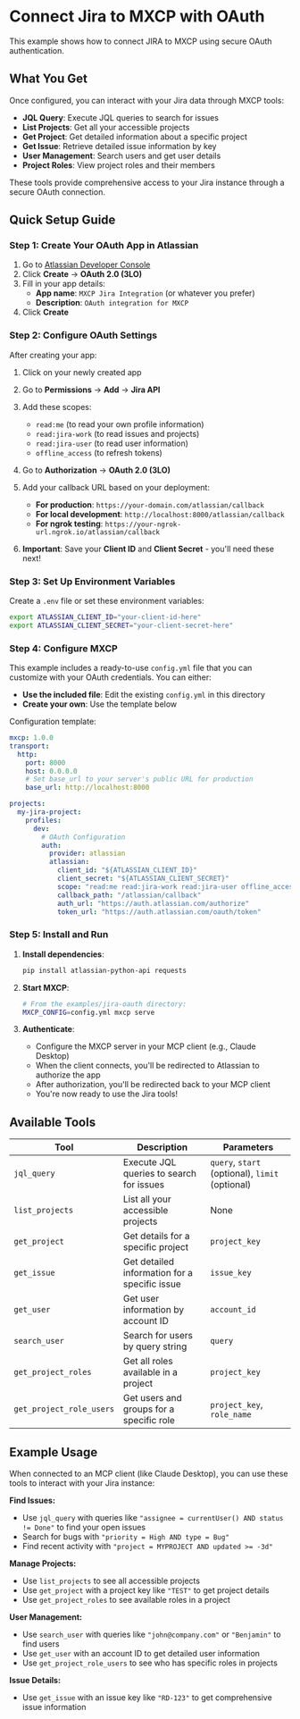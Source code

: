 # Connect Jira to MXCP with OAuth

This example shows how to connect JIRA to MXCP using secure OAuth authentication.

## What You Get

Once configured, you can interact with your Jira data through MXCP tools:

- **JQL Query**: Execute JQL queries to search for issues
- **List Projects**: Get all your accessible projects
- **Get Project**: Get detailed information about a specific project
- **Get Issue**: Retrieve detailed issue information by key
- **User Management**: Search users and get user details
- **Project Roles**: View project roles and their members

These tools provide comprehensive access to your Jira instance through a secure OAuth connection.

## Quick Setup Guide

### Step 1: Create Your OAuth App in Atlassian

1. Go to [Atlassian Developer Console](https://developer.atlassian.com/console/myapps/)
2. Click **Create** → **OAuth 2.0 (3LO)**
3. Fill in your app details:
   - **App name**: `MXCP Jira Integration` (or whatever you prefer)
   - **Description**: `OAuth integration for MXCP`
4. Click **Create**

### Step 2: Configure OAuth Settings

After creating your app:

1. Click on your newly created app
2. Go to **Permissions** → **Add** → **Jira API**
3. Add these scopes:
   - `read:me` (to read your own profile information)
   - `read:jira-work` (to read issues and projects)
   - `read:jira-user` (to read user information)
   - `offline_access` (to refresh tokens)

4. Go to **Authorization** → **OAuth 2.0 (3LO)**
5. Add your callback URL based on your deployment:
   - **For production**: `https://your-domain.com/atlassian/callback`
   - **For local development**: `http://localhost:8000/atlassian/callback`
   - **For ngrok testing**: `https://your-ngrok-url.ngrok.io/atlassian/callback`

6. **Important**: Save your **Client ID** and **Client Secret** - you'll need these next!

### Step 3: Set Up Environment Variables

Create a `.env` file or set these environment variables:

```bash
export ATLASSIAN_CLIENT_ID="your-client-id-here"
export ATLASSIAN_CLIENT_SECRET="your-client-secret-here"
```

### Step 4: Configure MXCP

This example includes a ready-to-use `config.yml` file that you can customize with your OAuth credentials. You can either:

- **Use the included file**: Edit the existing `config.yml` in this directory
- **Create your own**: Use the template below

Configuration template:

```yaml
mxcp: 1.0.0
transport:
  http:
    port: 8000
    host: 0.0.0.0
    # Set base_url to your server's public URL for production
    base_url: http://localhost:8000

projects:
  my-jira-project:
    profiles:
      dev:
        # OAuth Configuration
        auth:
          provider: atlassian
          atlassian:
            client_id: "${ATLASSIAN_CLIENT_ID}"
            client_secret: "${ATLASSIAN_CLIENT_SECRET}"
            scope: "read:me read:jira-work read:jira-user offline_access"
            callback_path: "/atlassian/callback"
            auth_url: "https://auth.atlassian.com/authorize"
            token_url: "https://auth.atlassian.com/oauth/token"
```

### Step 5: Install and Run

1. **Install dependencies**:
   ```bash
   pip install atlassian-python-api requests
   ```

2. **Start MXCP**:
   ```bash
   # From the examples/jira-oauth directory:
   MXCP_CONFIG=config.yml mxcp serve
   ```

3. **Authenticate**:
   - Configure the MXCP server in your MCP client (e.g., Claude Desktop)
   - When the client connects, you'll be redirected to Atlassian to authorize the app
   - After authorization, you'll be redirected back to your MCP client
   - You're now ready to use the Jira tools!

## Available Tools

| Tool | Description | Parameters |
|------|-------------|------------|
| `jql_query` | Execute JQL queries to search for issues | `query`, `start` (optional), `limit` (optional) |
| `list_projects` | List all your accessible projects | None |
| `get_project` | Get details for a specific project | `project_key` |
| `get_issue` | Get detailed information for a specific issue | `issue_key` |
| `get_user` | Get user information by account ID | `account_id` |
| `search_user` | Search for users by query string | `query` |
| `get_project_roles` | Get all roles available in a project | `project_key` |
| `get_project_role_users` | Get users and groups for a specific role | `project_key`, `role_name` |

## Example Usage

When connected to an MCP client (like Claude Desktop), you can use these tools to interact with your Jira instance:

**Find Issues:**
- Use `jql_query` with queries like `"assignee = currentUser() AND status != Done"` to find your open issues
- Search for bugs with `"priority = High AND type = Bug"`
- Find recent activity with `"project = MYPROJECT AND updated >= -3d"`

**Manage Projects:**
- Use `list_projects` to see all accessible projects
- Use `get_project` with a project key like `"TEST"` to get project details
- Use `get_project_roles` to see available roles in a project

**User Management:**
- Use `search_user` with queries like `"john@company.com"` or `"Benjamin"` to find users
- Use `get_user` with an account ID to get detailed user information
- Use `get_project_role_users` to see who has specific roles in projects

**Issue Details:**
- Use `get_issue` with an issue key like `"RD-123"` to get comprehensive issue information
